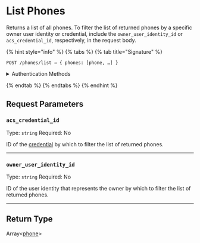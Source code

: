 # List Phones

Returns a list of all phones. To filter the list of returned phones by a specific owner user identity or credential, include the `owner_user_identity_id` or `acs_credential_id`, respectively, in the request body.

{% hint style="info" %}
{% tabs %}
{% tab title="Signature" %}
```
POST /phones/list ⇒ { phones: [phone, …] }
```

<details>

<summary>Authentication Methods</summary>

- API key
- Personal access token
  <br>Must also include the `seam-workspace` header in the request.
</details>

{% endtab %}
{% endtabs %}
{% endhint %}


## Request Parameters

### `acs_credential_id`

Type: `string`
Required: No

ID of the [credential](../../capability-guides/access-systems/managing-credentials.md) by which to filter the list of returned phones.

---

### `owner_user_identity_id`

Type: `string`
Required: No

ID of the user identity that represents the owner by which to filter the list of returned phones.

---


## Return Type

Array<[phone](./)>
